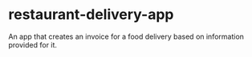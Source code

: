 # restaurant-delivery-app
An app that creates an invoice for a food delivery based on information provided for it.
